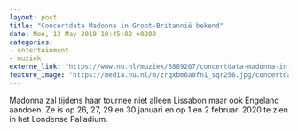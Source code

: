 ```yaml
---
layout: post
title: "Concertdata Madonna in Groot-Britannië bekend"
date: Mon, 13 May 2019 10:45:02 +0200
categories: 
- entertainment 
- muziek 
externe_link: "https://www.nu.nl/muziek/5889207/concertdata-madonna-in-groot-britannie-bekend.html"
feature_image: "https://media.nu.nl/m/zrqxbm6a0fn1_sqr256.jpg/concertdata-madonna-in-groot-britannie-bekend.jpg"
---
```


Madonna zal tijdens haar tournee niet alleen Lissabon maar ook Engeland aandoen. Ze is op 26, 27, 29 en 30 januari en op 1 en 2 februari 2020 te zien in het Londense Palladium.
